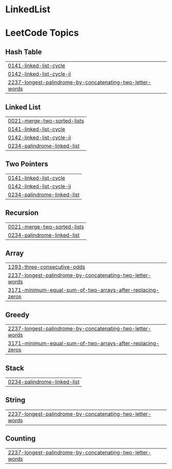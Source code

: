# LinkedList
<!---LeetCode Topics Start-->
# LeetCode Topics
## Hash Table
|  |
| ------- |
| [0141-linked-list-cycle](https://github.com/Yaswanthkumarpasupuleti/LinkedList/tree/master/0141-linked-list-cycle) |
| [0142-linked-list-cycle-ii](https://github.com/Yaswanthkumarpasupuleti/LinkedList/tree/master/0142-linked-list-cycle-ii) |
| [2237-longest-palindrome-by-concatenating-two-letter-words](https://github.com/Yaswanthkumarpasupuleti/LinkedList/tree/master/2237-longest-palindrome-by-concatenating-two-letter-words) |
## Linked List
|  |
| ------- |
| [0021-merge-two-sorted-lists](https://github.com/Yaswanthkumarpasupuleti/LinkedList/tree/master/0021-merge-two-sorted-lists) |
| [0141-linked-list-cycle](https://github.com/Yaswanthkumarpasupuleti/LinkedList/tree/master/0141-linked-list-cycle) |
| [0142-linked-list-cycle-ii](https://github.com/Yaswanthkumarpasupuleti/LinkedList/tree/master/0142-linked-list-cycle-ii) |
| [0234-palindrome-linked-list](https://github.com/Yaswanthkumarpasupuleti/LinkedList/tree/master/0234-palindrome-linked-list) |
## Two Pointers
|  |
| ------- |
| [0141-linked-list-cycle](https://github.com/Yaswanthkumarpasupuleti/LinkedList/tree/master/0141-linked-list-cycle) |
| [0142-linked-list-cycle-ii](https://github.com/Yaswanthkumarpasupuleti/LinkedList/tree/master/0142-linked-list-cycle-ii) |
| [0234-palindrome-linked-list](https://github.com/Yaswanthkumarpasupuleti/LinkedList/tree/master/0234-palindrome-linked-list) |
## Recursion
|  |
| ------- |
| [0021-merge-two-sorted-lists](https://github.com/Yaswanthkumarpasupuleti/LinkedList/tree/master/0021-merge-two-sorted-lists) |
| [0234-palindrome-linked-list](https://github.com/Yaswanthkumarpasupuleti/LinkedList/tree/master/0234-palindrome-linked-list) |
## Array
|  |
| ------- |
| [1293-three-consecutive-odds](https://github.com/Yaswanthkumarpasupuleti/LinkedList/tree/master/1293-three-consecutive-odds) |
| [2237-longest-palindrome-by-concatenating-two-letter-words](https://github.com/Yaswanthkumarpasupuleti/LinkedList/tree/master/2237-longest-palindrome-by-concatenating-two-letter-words) |
| [3171-minimum-equal-sum-of-two-arrays-after-replacing-zeros](https://github.com/Yaswanthkumarpasupuleti/LinkedList/tree/master/3171-minimum-equal-sum-of-two-arrays-after-replacing-zeros) |
## Greedy
|  |
| ------- |
| [2237-longest-palindrome-by-concatenating-two-letter-words](https://github.com/Yaswanthkumarpasupuleti/LinkedList/tree/master/2237-longest-palindrome-by-concatenating-two-letter-words) |
| [3171-minimum-equal-sum-of-two-arrays-after-replacing-zeros](https://github.com/Yaswanthkumarpasupuleti/LinkedList/tree/master/3171-minimum-equal-sum-of-two-arrays-after-replacing-zeros) |
## Stack
|  |
| ------- |
| [0234-palindrome-linked-list](https://github.com/Yaswanthkumarpasupuleti/LinkedList/tree/master/0234-palindrome-linked-list) |
## String
|  |
| ------- |
| [2237-longest-palindrome-by-concatenating-two-letter-words](https://github.com/Yaswanthkumarpasupuleti/LinkedList/tree/master/2237-longest-palindrome-by-concatenating-two-letter-words) |
## Counting
|  |
| ------- |
| [2237-longest-palindrome-by-concatenating-two-letter-words](https://github.com/Yaswanthkumarpasupuleti/LinkedList/tree/master/2237-longest-palindrome-by-concatenating-two-letter-words) |
<!---LeetCode Topics End-->